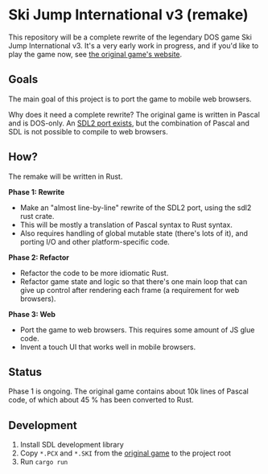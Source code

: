 # Ski Jump International v3 (remake)

This repository will be a complete rewrite of the legendary DOS game Ski Jump International v3. It's a very early work
in progress, and if you'd like to play the game now, see [the original game's website](https://www.nomasi.com/sj3/).

## Goals

The main goal of this project is to port the game to mobile web browsers.

Why does it need a complete rewrite? The original game is written in Pascal and is DOS-only.
An [SDL2 port exists](https://github.com/suomipelit/skijump3-sdl), but the combination of Pascal and SDL is not possible
to compile to web browsers.

## How?

The remake will be written in Rust.

**Phase 1: Rewrite**

- Make an "almost line-by-line" rewrite of the SDL2 port, using the sdl2 rust crate.
- This will be mostly a translation of Pascal syntax to Rust syntax.
- Also requires handling of global mutable state (there's lots of it), and porting I/O and other platform-specific
  code.

**Phase 2: Refactor**

- Refactor the code to be more idiomatic Rust.
- Refactor game state and logic so that there's one main loop that can give up control after rendering each frame (a
  requirement for web browsers).

**Phase 3: Web**

- Port the game to web browsers. This requires some amount of JS glue code.
- Invent a touch UI that works well in mobile browsers.

## Status

Phase 1 is ongoing. The original game contains about 10k lines of Pascal code, of which about 45 % has been converted to
Rust.

## Development

1. Install SDL development library
2. Copy `*.PCX` and `*.SKI` from the [original game](https://github.com/suomipelit/skijump3) to the project root
3. Run `cargo run`
